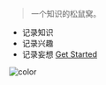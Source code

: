 <!-- _coverpage.md -->

> 一个知识的松鼠窝。
- 记录知识
- 记录兴趣
- 记录妄想
[Get Started](/README.md)

<!-- 背景图片 -->

<!-- 背景色 -->
![color](#f0f0f0)


